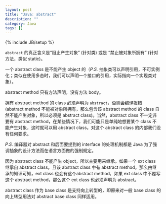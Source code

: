```yaml
---
layout: post
title: "Java: abstract"
description: ""
category: Java
tags: []
---
```

{% include JB/setup %}

`abstract` 的真正含义是“阻止产生对象” (针对类) 或是 “禁止被对象所拥有” (针对方法，类似 static)。  

一个 abstract class 是不能产生 object 的（_P.S._ 抽象类可以声明引用，不可实例化；类似在使用多态时，我们可以声明一个接口的引用，实际指向一个实现类对象）。  

abstract method 只有方法声明，没有方法 body。  

拥有 abstract method 的 class 必须声明为 `abstract`，否则会编译报错 (abstract method 不能被对象所拥有，那么包含该 abstract method 的 class 自然不能产生对象，所以必须是 abstract class)。当然，abstract class 不一定非要有 abstract method，在某些情况下，我们可能只是单纯地想要某个 class 不能产生对象，这时就可以用 abstract class，对这个 abstract class 的内部我们没有任何要求。  

_P.S._ 编译器对 abstract 和后面要提到的 interface 的处理机制都是 Java 为了强调抽象的设计方法而在语言方面做的强制规定。

因为 abstract class 不能产生 object，所以主要用来继承。如果一个 ext class 继承自 abstract class，且该 abstract class 中有 abstract method，那么由继承的知识可知，ext class 也会有这个abstract method，如果 ext class 中不覆写这个 abstract method，那么这个 ext class 也必须声明为 abstract。  

abstract class 作为 base class 是支持向上转型的，即原来对一般 base class 的向上转型用法对 abstract base class 同样适用。